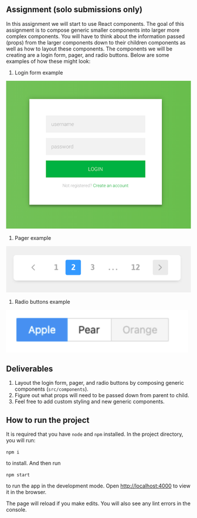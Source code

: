 ## Assignment (solo submissions only)

In this assignment we will start to use React components. The goal of this assignment is to compose generic smaller components into larger more complex components. You will have to think about the information passed (props) from the larger components down to their children components as well as how to layout these components. The components we will be creating are a login form, pager, and radio buttons. Below are some examples of how these might look:

  1. Login form example 
  
  ![login form example](images/login_form.png)

  1. Pager example
  
  ![pager example](images/pagination.png)

  1. Radio buttons example
  
  ![radio buttons](images/radio_buttons.png)


## Deliverables

1. Layout the login form, pager, and radio buttons by composing generic components (`src/components`).
2. Figure out what props will need to be passed down from parent to child.
3. Feel free to add custom styling and new generic components.

## How to run the project

It is required that you have `node` and `npm` installed. In the project directory, you will run:

`npm i`

to install. And then run

`npm start`

to run the app in the development mode. Open [http://localhost:4000](http://localhost:4000) to view it in the browser.

The page will reload if you make edits. You will also see any lint errors in the console.
